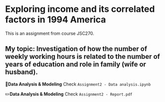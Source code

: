 # Exploring income and its correlated factors in 1994 America
This is an assignment from course JSC270.
## My topic: Investigation of how the number of weekly working hours is related to the number of years of education and role in family (wife or husband).

🧩**Data Analysis & Modeling**
Check `Assignment2 - Data analysis.ipynb`

✏️**Data Analysis & Modeling**
Check `Assignment2 - Report.pdf`
